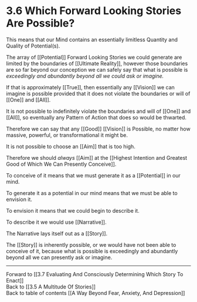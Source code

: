 # 3.6 Which Forward Looking Stories Are Possible?

This means that our Mind contains an essentially limitless Quantity and Quality of Potential(s). 

The array of [[Potential]] Forward Looking Stories we could generate are limited by the boundaries of [[Ultimate Reality]], however those boundaries are so far beyond our conception we can safely say that what is possible is _exceedingly and abundantly beyond all we could ask or imagine._  

If that is approximately [[True]], then essentially any [[Vision]] we can imagine is possible provided that it does not violate the boundaries or will of [[One]] and [[All]]. 

It is not possible to indefinitely violate the boundaries and will of [[One]] and [[All]], so eventually any Pattern of Action that does so would be thwarted. 

Therefore we can say that any [[Good]] [[Vision]] is Possible, no matter how massive, powerful, or transformational it might be. 

It is not possible to choose an [[Aim]] that is too high. 

Therefore we should _always_ [[Aim]] at the [[Highest Intention and Greatest Good of Which We Can Presently Conceive]].  

To conceive of it means that we must generate it as a [[Potential]] in our mind.  

To generate it as a potential in our mind means that we must be able to envision it. 

To envision it means that we could begin to describe it. 

To describe it we would use [[Narrative]]. 

The Narrative lays itself out as a [[Story]]. 

The [[Story]] is inherently possible, or we would have not been able to conceive of it, because what is possible is exceedingly and abundantly beyond all we can presently ask or imagine. 

___

Forward to [[3.7 Evaluating And Consciously Determining Which Story To Enact]]          
Back to [[3.5 A Multitude Of Stories]]        
Back to table of contents [[A Way Beyond Fear, Anxiety, And Depression]]    


